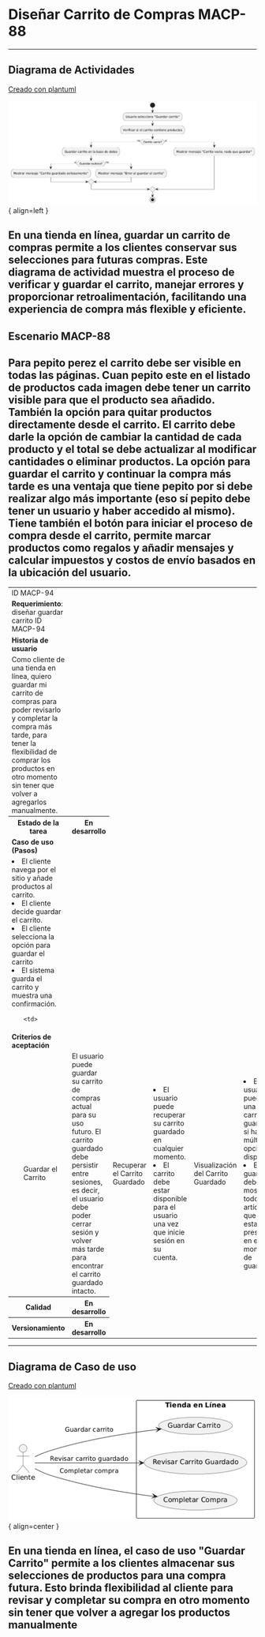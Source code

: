 # Diseñar Carrito de Compras MACP-88

------
## Diagrama de Actividades
[Creado con plantuml](https://plantuml.com/es/)

![Image title](./assets/images/DiagramaActividades/MACP-94.png){ align=left }

En una tienda en línea, guardar un carrito de compras permite a los clientes conservar sus selecciones para futuras compras. Este diagrama de actividad muestra el proceso de verificar y guardar el carrito, manejar errores y proporcionar retroalimentación, facilitando una experiencia de compra más flexible y eficiente.
---

## Escenario MACP-88
Para pepito perez el carrito debe ser visible en todas las páginas. Cuan pepito este en el listado de productos cada imagen debe tener un carrito visible para que el producto sea añadido. También la opción para quitar productos directamente desde el carrito. El carrito debe darle la opción de cambiar la cantidad de cada producto y el total se debe actualizar al modificar cantidades o eliminar productos. La opción para guardar el carrito y continuar la compra más tarde es una ventaja que tiene pepito por si debe realizar algo más importante (eso sí pepito debe tener un usuario y haber accedido al mismo). Tiene también el botón para iniciar el proceso de compra desde el carrito, permite marcar productos como regalos y añadir mensajes y calcular impuestos y costos de envío basados en la ubicación del usuario.
---




<table id="customers">
  <tr class="idtext principal">
    <td>ID MACP-94</td>
  </tr>
  <tr class="single text">
    <td><strong>Requerimiento</strong>: diseñar guardar carrito ID MACP-94</td>
  </tr>
  <tr class="single gray">
    <td><strong>Historia de usuario</strong></td>
  </tr>
  <tr class="single text">
    <td>Como cliente de una tienda en línea, quiero guardar mi carrito de compras para poder revisarlo y completar la compra más tarde, para tener la flexibilidad de comprar los productos en otro momento sin tener que volver a agregarlos manualmente.</td>
  </tr>
  <tr class="duo">
    <th class="gray"><strong>Estado de la tarea</strong></th>
    <th>En desarrollo</th>
  </tr>
  <tr class="single gray">
    <td><strong>Caso de uso (Pasos)</strong></td>
  </tr>
  <tr class="single text">
       <td>
         </ol>
      <li>El cliente navega por el sitio y añade productos al carrito.</li>
      <li>El cliente decide guardar el carrito.</li>
      <li>El cliente selecciona la opción para guardar el carrito</li>
      <li>El sistema guarda el carrito y muestra una confirmación.</li>
        <ol>
  
    <td>
  </tr>
  <tr class="single gray">
    <td><strong>Criterios de aceptación</strong></td>
  </tr>
  <tr class="single text">
    <td>
        <ol>
Guardar el Carrito<td>
El usuario puede guardar su carrito de compras actual para su uso futuro.
El carrito guardado debe persistir entre sesiones, es decir, el usuario debe poder cerrar sesión y volver más tarde para encontrar el carrito guardado intacto.
<td>
Recuperar el Carrito Guardado<td>
<li>El usuario puede recuperar su carrito guardado en cualquier momento.
<li>El carrito debe estar disponible para el usuario una vez que inicie sesión en su cuenta.
<td>
Visualización del Carrito Guardado<td>
<li>El usuario puede ver una lista de carritos guardados si hay múltiples opciones disponibles.
<li>El carrito guardado debe mostrar todos los artículos que estaban presentes en el momento de guardarlo.
<td>
Editar el Carrito Guardado<td>
<li>El usuario puede editar el carrito guardado (añadir o eliminar artículos) antes de proceder a la compra.
<li>Los cambios realizados en el carrito guardado se deben guardar correctamente y reflejarse en futuras visualizaciones del carrito.
<td>
Eliminar el Carrito Guardado<td>
<li>El usuario puede eliminar un carrito guardado si ya no lo necesita.
<li>El sistema debe confirmar la eliminación y eliminar el carrito de la lista de carritos guardados.
<td>
Notificaciones y Mensajes<td>
<li>El sistema debe notificar al usuario cuando un carrito se ha guardado exitosamente.
<li>El sistema debe informar al usuario si hay problemas al guardar o recuperar el carrito.
        </ol>
    </td>
  </tr>
 <tr class="duo">
    <th class="gray"><strong>Calidad</strong></th>
    <th>En desarrollo</th>
  </tr>
  <tr class="duo">
    <th class="gray"><strong>Versionamiento</strong></th>
    <th>En desarrollo</th>
  </tr>
</table>



---
## Diagrama de Caso de uso
[Creado con plantuml](https://plantuml.com/es/)

![Image title](./assets/images/CasosDeUso/MACP-94.png){ align=center }

En una tienda en línea, el caso de uso "Guardar Carrito" permite a los clientes almacenar sus selecciones de productos para una compra futura. Esto brinda flexibilidad al cliente para revisar y completar su compra en otro momento sin tener que volver a agregar los productos manualmente
---
